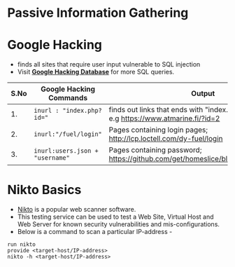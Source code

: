# Passive Information Gathering

# Google Hacking
* finds all sites that require user input vulnerable to SQL injection
* Visit **[Google Hacking Database](https://www.exploit-db.com/google-hacking-database)** for more SQL queries.


| S.No | Google Hacking Commands        | Output                                                                             |
|------|-------------------------------|------------------------------------------------------------------------------------|
| 1.   | `inurl : "index.php?id="`       | finds out links that ends with "index.php?id="; <br>e.g https://www.atmarine.fi/?id=2  |
| 2.   | `inurl:"/fuel/login"`           | Pages containing login pages;<br> http://lcp.loctell.com/dy-fuel/login                 |
| 3.   | `inurl:users.json + "username"` | Pages containing password;<br> https://github.com/get/homeslice/blob/master/users.json |


# Nikto Basics

* [Nikto](https://hackertarget.com/nikto-website-scanner/) is a popular web scanner software.
* This testing service can be used to test a Web Site, Virtual Host and Web Server for known security vulnerabilities and mis-configurations.
* Below is a command to scan a particular IP-address -<br>
```
run nikto
provide <target-host/IP-address>
nikto -h <target-host/IP-address> 
```
